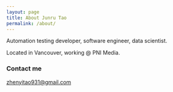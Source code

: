 ```yaml
---
layout: page
title: About Junru Tao
permalink: /about/
---
```


Automation testing developer, software engineer, data scientist.

Located in Vancouver, working @ PNI Media.

### Contact me

[zhenyitao931@gmail.com](mailto:zhenyitao931@gmail.com)